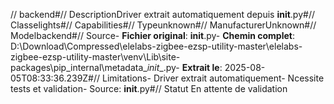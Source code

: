 // backend#// DescriptionDriver extrait automatiquement depuis __init__.py#// Classelights#// Capabilities#// Typeunknown#// ManufacturerUnknown#// Modelbackend#// Source- **Fichier original**: __init__.py- **Chemin complet**: D:\Download\Compressed\elelabs-zigbee-ezsp-utility-master\elelabs-zigbee-ezsp-utility-master\venv\Lib\site-packages\pip\_internal\metadata\__init__.py- **Extrait le**: 2025-08-05T08:33:36.239Z#// Limitations- Driver extrait automatiquement- Ncessite tests et validation- Source: __init__.py#// Statut En attente de validation
